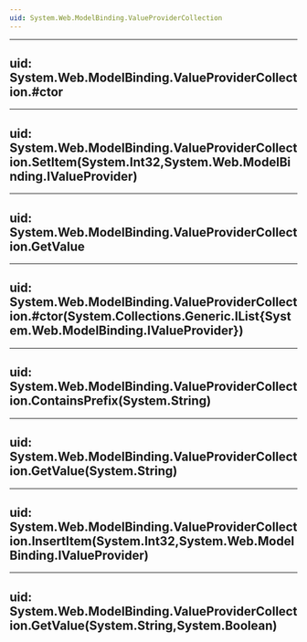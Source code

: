```yaml
---
uid: System.Web.ModelBinding.ValueProviderCollection
---
```


---
uid: System.Web.ModelBinding.ValueProviderCollection.#ctor
---

---
uid: System.Web.ModelBinding.ValueProviderCollection.SetItem(System.Int32,System.Web.ModelBinding.IValueProvider)
---

---
uid: System.Web.ModelBinding.ValueProviderCollection.GetValue
---

---
uid: System.Web.ModelBinding.ValueProviderCollection.#ctor(System.Collections.Generic.IList{System.Web.ModelBinding.IValueProvider})
---

---
uid: System.Web.ModelBinding.ValueProviderCollection.ContainsPrefix(System.String)
---

---
uid: System.Web.ModelBinding.ValueProviderCollection.GetValue(System.String)
---

---
uid: System.Web.ModelBinding.ValueProviderCollection.InsertItem(System.Int32,System.Web.ModelBinding.IValueProvider)
---

---
uid: System.Web.ModelBinding.ValueProviderCollection.GetValue(System.String,System.Boolean)
---
